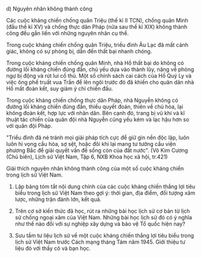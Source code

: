 d) Nguyên nhân không thành công

Các cuộc kháng chiến chống quân Triệu (thế kỉ II TCN), chống quân Minh (đầu thế kỉ XV) và chống thực dân Pháp (nửa sau thế kỉ XIX) không thành công đều gắn liền với những nguyên nhân cụ thể.

Trong cuộc kháng chiến chống quân Triệu, triều đình Âu Lạc đã mất cảnh giác, không có sự phòng bị, dẫn đến thất bại nhanh chóng.

Trong cuộc kháng chiến chống quân Minh, nhà Hồ thất bại do không có đường lối kháng chiến đúng đắn, chủ yếu dựa vào thành lũy, nặng về phòng ngự bị động và rút lui cố thủ. Một số chính sách cai cách của Hồ Quý Ly và việc ông phế truất vua Trần để lên ngôi trước đó đã khiến cho quân dân nhà Hồ mất đoàn kết, suy giảm ý chí chiến đấu.

Trong cuộc kháng chiến chống thực dân Pháp, nhà Nguyễn không có đường lối kháng chiến đúng đắn, thiếu quyết đoán, thiên về chủ hòa, lại không đoàn kết, hợp lực với nhân dân. Bên cạnh đó, trang bị vũ khí và kĩ thuật tác chiến của quân đội nhà Nguyễn cũng yếu kém và lạc hậu hơn so với quân đội Pháp.

"Triều đình đã né tránh mọi giải pháp tích cực để giữ gìn nền độc lập, luôn luôn hi vọng cầu hòa, sợ sệt, hoặc đôi khi lại mang tư tưởng cầu viện phương Bắc để giải quyết vấn đề sống còn của đất nước".
(Võ Kim Cương (Chủ biên), Lịch sử Việt Nam,
Tập 6, NXB Khoa học xã hội, tr.421)

Giải thích nguyên nhân không thành công của một số cuộc kháng chiến trong lịch sử Việt Nam.

1. Lập bảng tóm tắt nội dung chính của các cuộc kháng chiến thắng lợi tiêu biểu trong lịch sử Việt Nam theo gợi ý: thời gian, địa điểm, đối tượng xâm lược, những trận đánh lớn, kết quả.

2. Trên cơ sở kiến thức đã học, rút ra những bài học lịch sử cơ bản từ lịch sử chống ngoại xâm của Việt Nam. Những bài học lịch sử đó có ý nghĩa như thế nào đối với sự nghiệp xây dựng và bảo vệ Tổ quốc hiện nay?

3. Sưu tầm tư liệu lịch sử về một cuộc kháng chiến thắng lợi tiêu biểu trong lịch sử Việt Nam trước Cách mạng tháng Tám năm 1945. Giới thiệu tư liệu đó với thầy cô và bạn học.